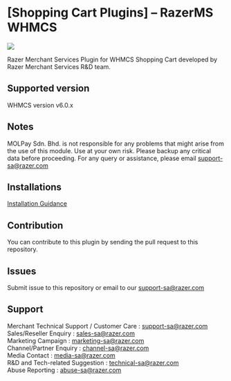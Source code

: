 

[Shopping Cart Plugins] – RazerMS WHMCS 
===============

<img src="https://user-images.githubusercontent.com/38641542/74416400-0d0da580-4e80-11ea-97da-1f0a349b5731.jpg">

Razer Merchant Services Plugin for WHMCS Shopping Cart developed by Razer Merchant Services R&D team.


Supported version
-----------------

WHMCS version v6.0.x


Notes
-----

MOLPay Sdn. Bhd. is not responsible for any problems that might arise from the use of this module. 
Use at your own risk. Please backup any critical data before proceeding. For any query or 
assistance, please email support-sa@razer.com 


Installations
-------------
[Installation Guidance](https://github.com/RazerMS/WHMCS_Plugin/wiki/Installation-Guidance)


Contribution
------------

You can contribute to this plugin by sending the pull request to this repository.


Issues
------------

Submit issue to this repository or email to our support-sa@razer.com


Support
-------

Merchant Technical Support / Customer Care : support-sa@razer.com <br>
Sales/Reseller Enquiry : sales-sa@razer.com <br>
Marketing Campaign : marketing-sa@razer.com <br>
Channel/Partner Enquiry : channel-sa@razer.com <br>
Media Contact : media-sa@razer.com <br>
R&D and Tech-related Suggestion : technical-sa@razer.com <br>
Abuse Reporting : abuse-sa@razer.com
